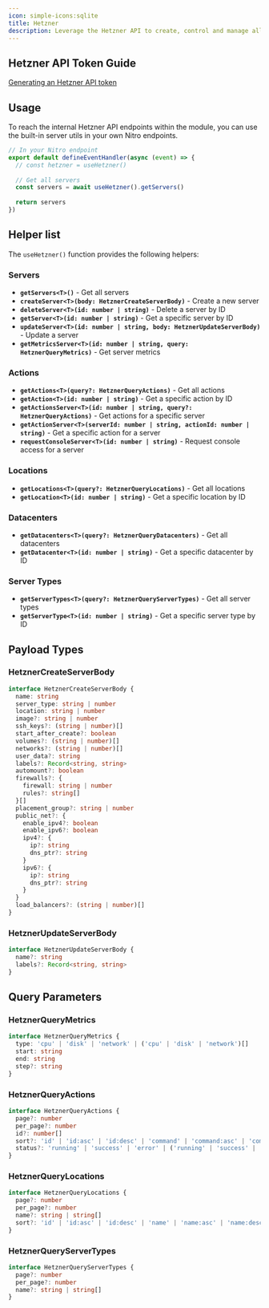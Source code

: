 ```yaml
---
icon: simple-icons:sqlite
title: Hetzner
description: Leverage the Hetzner API to create, control and manage all your Hetzner products over API.
---
```


## Hetzner API Token Guide

[Generating an Hetzner API token](https://docs.hetzner.com/cloud/api/getting-started/generating-api-token)

## Usage

To reach the internal Hetzner API endpoints within the module, you can use the built-in server utils in your own Nitro endpoints. 

```typescript
// In your Nitro endpoint
export default defineEventHandler(async (event) => {
  // const hetzner = useHetzner()
  
  // Get all servers
  const servers = await useHetzner().getServers()
  
  return servers
})
```

## Helper list

The `useHetzner()` function provides the following helpers:

### Servers

- **`getServers<T>()`** - Get all servers
- **`createServer<T>(body: HetznerCreateServerBody)`** - Create a new server
- **`deleteServer<T>(id: number | string)`** - Delete a server by ID
- **`getServer<T>(id: number | string)`** - Get a specific server by ID
- **`updateServer<T>(id: number | string, body: HetznerUpdateServerBody)`** - Update a server
- **`getMetricsServer<T>(id: number | string, query: HetznerQueryMetrics)`** - Get server metrics

### Actions

- **`getActions<T>(query?: HetznerQueryActions)`** - Get all actions
- **`getAction<T>(id: number | string)`** - Get a specific action by ID
- **`getActionsServer<T>(id: number | string, query?: HetznerQueryActions)`** - Get actions for a specific server
- **`getActionServer<T>(serverId: number | string, actionId: number | string)`** - Get a specific action for a server
- **`requestConsoleServer<T>(id: number | string)`** - Request console access for a server

### Locations

- **`getLocations<T>(query?: HetznerQueryLocations)`** - Get all locations
- **`getLocation<T>(id: number | string)`** - Get a specific location by ID

### Datacenters

- **`getDatacenters<T>(query?: HetznerQueryDatacenters)`** - Get all datacenters
- **`getDatacenter<T>(id: number | string)`** - Get a specific datacenter by ID

### Server Types

- **`getServerTypes<T>(query?: HetznerQueryServerTypes)`** - Get all server types
- **`getServerType<T>(id: number | string)`** - Get a specific server type by ID

## Payload Types

### HetznerCreateServerBody
```typescript
interface HetznerCreateServerBody {
  name: string
  server_type: string | number
  location: string | number
  image?: string | number
  ssh_keys?: (string | number)[]
  start_after_create?: boolean
  volumes?: (string | number)[]
  networks?: (string | number)[]
  user_data?: string
  labels?: Record<string, string>
  automount?: boolean
  firewalls?: {
    firewall: string | number
    rules?: string[]
  }[]
  placement_group?: string | number
  public_net?: {
    enable_ipv4?: boolean
    enable_ipv6?: boolean
    ipv4?: {
      ip?: string
      dns_ptr?: string
    }
    ipv6?: {
      ip?: string
      dns_ptr?: string
    }
  }
  load_balancers?: (string | number)[]
}
```

### HetznerUpdateServerBody
```typescript
interface HetznerUpdateServerBody {
  name?: string
  labels?: Record<string, string>
}
```

## Query Parameters

### HetznerQueryMetrics
```typescript
interface HetznerQueryMetrics {
  type: 'cpu' | 'disk' | 'network' | ('cpu' | 'disk' | 'network')[]
  start: string
  end: string
  step?: string
}
```

### HetznerQueryActions
```typescript
interface HetznerQueryActions {
  page?: number
  per_page?: number
  id?: number[]
  sort?: 'id' | 'id:asc' | 'id:desc' | 'command' | 'command:asc' | 'command:desc' | 'status' | 'status:asc' | 'status:desc' | 'started' | 'started:asc' | 'started:desc' | 'finished' | 'finished:asc' | 'finished:desc'
  status?: 'running' | 'success' | 'error' | ('running' | 'success' | 'error')[]
}
```

### HetznerQueryLocations
```typescript
interface HetznerQueryLocations {
  page?: number
  per_page?: number
  name?: string | string[]
  sort?: 'id' | 'id:asc' | 'id:desc' | 'name' | 'name:asc' | 'name:desc'
}
```

### HetznerQueryServerTypes
```typescript
interface HetznerQueryServerTypes {
  page?: number
  per_page?: number
  name?: string | string[]
}
```
